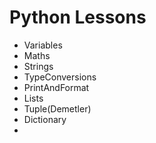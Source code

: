# Python Lessons
-  Variables
-  Maths
-  Strings
-  TypeConversions
-  PrintAndFormat
-  Lists
-  Tuple(Demetler)
-  Dictionary
- 


